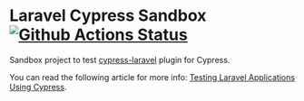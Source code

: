 # Laravel Cypress Sandbox [![Github Actions Status](https://github.com/noeldemartin/laravel-cypress-sandbox/workflows/Testing/badge.svg)](https://github.com/noeldemartin/laravel-cypress-sandbox/actions)

Sandbox project to test [cypress-laravel](https://github.com/NoelDeMartin/cypress-laravel) plugin for Cypress.

You can read the following article for more info: [Testing Laravel Applications Using Cypress](https://noeldemartin.com/blog/testing-laravel-applications-using-cypress).
